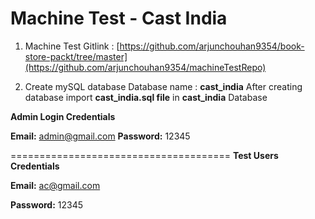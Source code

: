# Machine Test - Cast India

1. Machine Test Gitlink : [https://github.com/arjunchouhan9354/book-store-packt/tree/master](https://github.com/arjunchouhan9354/machineTestRepo)

2. Create mySQL database Database name : **cast_india**
 After creating database import **cast_india.sql file** in **cast_india** Database
 
**Admin Login Credentials**

  **Email:** admin@gmail.com
  **Password:** 12345
  
  ======================================
  **Test Users Credentials**
  
  **Email:** ac@gmail.com
  
  **Password:** 12345
